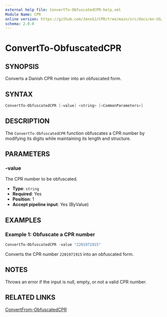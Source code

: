 ```yaml
---
external help file: ConvertTo-ObfuscatedCPR-help.xml
Module Name: CPR
online version: https://github.com/JensGJ/CPR/tree/main/src/docs/en-US/ConvertTo-ObfuscatedCPR.md
schema: 2.0.0
---
```


# ConvertTo-ObfuscatedCPR

## SYNOPSIS
Converts a Danish CPR number into an obfuscated form.

## SYNTAX
```powershell
ConvertTo-ObfuscatedCPR [-value] <string> [<CommonParameters>]
```

## DESCRIPTION
The `ConvertTo-ObfuscatedCPR` function obfuscates a CPR number by modifying its digits while maintaining its length and structure.

## PARAMETERS
### -value
The CPR number to be obfuscated.

- **Type**: `string`
- **Required**: Yes
- **Position**: 1
- **Accept pipeline input**: Yes (ByValue)

## EXAMPLES
### Example 1: Obfuscate a CPR number
```powershell
ConvertTo-ObfuscatedCPR -value "2201971915"
```
Converts the CPR number `2201971915` into an obfuscated form.

## NOTES
Throws an error if the input is null, empty, or not a valid CPR number.

## RELATED LINKS
[ConvertFrom-ObfuscatedCPR](ConvertFrom-ObfuscatedCPR.md)
